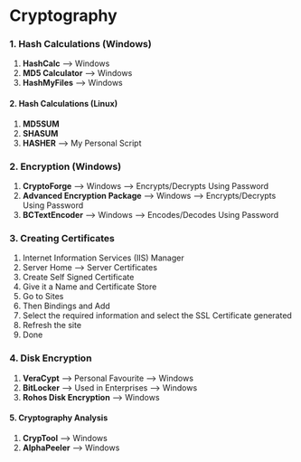 # Cryptography

### 1. Hash Calculations (Windows)
1. **HashCalc** --> Windows
2. **MD5 Calculator** --> Windows
3. **HashMyFiles** --> Windows

#### 2. Hash Calculations (Linux)
1. **MD5SUM**
2. **SHASUM**
3. **HASHER** --> My Personal Script

### 2. Encryption (Windows)

1. **CryptoForge** --> Windows --> Encrypts/Decrypts Using Password
2. **Advanced Encryption Package** --> Windows --> Encrypts/Decrypts Using Password
3. **BCTextEncoder** --> Windows --> Encodes/Decodes Using Password

### 3. Creating Certificates

1. Internet Information Services (IIS) Manager
2. Server Home --> Server Certificates
3. Create Self Signed Certificate
4. Give it a Name and Certificate Store
5. Go to Sites 
6. Then Bindings and Add
7. Select the required information and select the SSL Certificate generated
8. Refresh the site
9. Done

### 4. Disk Encryption

1. **VeraCypt** --> Personal Favourite --> Windows
2. **BitLocker** --> Used in Enterprises --> Windows
3. **Rohos Disk Encryption** --> Windows

#### 5. Cryptography Analysis

1. **CrypTool** --> Windows
2. **AlphaPeeler** --> Windows


